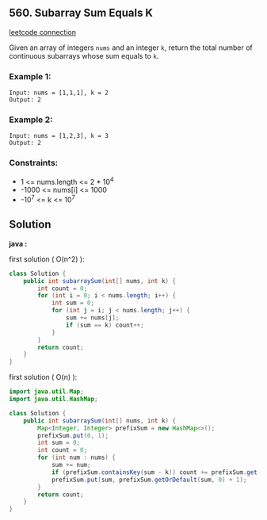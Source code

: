 ## 560. Subarray Sum Equals K

[leetcode connection](https://leetcode.com/problems/subarray-sum-equals-k/)

Given an array of integers `nums` and an integer `k`, return the total number of continuous subarrays whose sum equals to `k`.

### Example 1:
```
Input: nums = [1,1,1], k = 2
Output: 2
```

### Example 2:
```
Input: nums = [1,2,3], k = 3
Output: 2
```

### Constraints:

* 1 <= nums.length <= 2 * 10<sup>4</sup>
* -1000 <= nums[i] <= 1000
* -10<sup>7</sup> <= k <= 10<sup>7</sup>

## Solution

**java :**

first solution ( O(n^2) ):
```java
class Solution {
    public int subarraySum(int[] nums, int k) {
        int count = 0;
        for (int i = 0; i < nums.length; i++) {
            int sum = 0;
            for (int j = i; j < nums.length; j++) {
                sum += nums[j];
                if (sum == k) count++;
            }
        }
        return count;
    }
}
```

first solution ( O(n) ):
```java
import java.util.Map;
import java.util.HashMap;

class Solution {
    public int subarraySum(int[] nums, int k) {
        Map<Integer, Integer> prefixSum = new HashMap<>();
        prefixSum.put(0, 1);
        int sum = 0;
        int count = 0;
        for (int num : nums) {
            sum += num;
            if (prefixSum.containsKey(sum - k)) count += prefixSum.get(sum - k);
            prefixSum.put(sum, prefixSum.getOrDefault(sum, 0) + 1);
        }
        return count;
    }
}
```